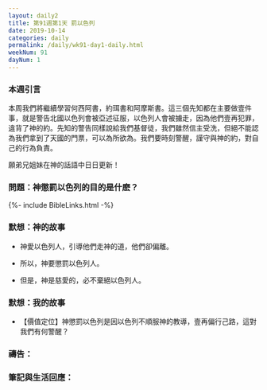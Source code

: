 ```yaml
---
layout: daily2
title: 第91週第1天 罰以色列
date: 2019-10-14
categories: daily
permalink: /daily/wk91-day1-daily.html
weekNum: 91
dayNum: 1
---
```


### 本週引言
本周我們將繼續學習何西阿書，約珥書和阿摩斯書。這三個先知都在主要做壹件事，就是警告北國以色列會被亞述征服，以色列人會被擄走，因為他們壹再犯罪，違背了神的約。先知的警告同樣說給我們基督徒，我們雖然信主受洗，但絕不能認為我們拿到了天國的門票，可以為所欲為。我們要時刻警醒，謹守與神的約，對自己的行為負責。

願弟兄姐妹在神的話語中日日更新！

### 問題：神懲罰以色列的目的是什麽？

{%- include BibleLinks.html -%}

### 默想：神的故事
+ 神愛以色列人，引導他們走神的道，他們卻偏離。

+ 所以，神要懲罰以色列人。

+ 但是，神是慈愛的，必不棄絕以色列人。


### 默想：我的故事
+ 【價值定位】神懲罰以色列是因以色列不順服神的教導，壹再偏行己路，這對我們有何警醒？

### 禱告：

### 筆記與生活回應：

